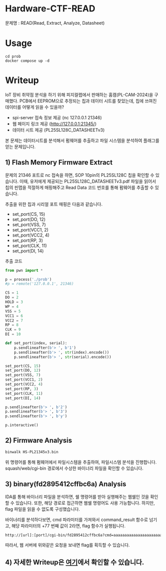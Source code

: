 # Hardware-CTF-READ
문제명 : READ(Read, Extract, Analyze, Datasheet)

# Usage
```
cd prob
docker compose up -d
```


# Writeup
IoT 장비 취약점 분석을 하기 위해 피지컬랩에서 판매하는 홈캠(PL-CAM-2024)을 구매했다.
PCB에서 EEPROM으로 추정되는 칩과 데이터 시트를 찾았는데, 칩에 쓰여진 데이터를 어떻게 읽을 수 있을까?

- spi-server 접속 정보 제공 (nc 127.0.0.1 21346)
- 웹 페이지 링크 제공 (http://127.0.0.1:21345/)
- 데이터 시트 제공 (PL25SL128C_DATASHEETv3)

본 문제는 데이터시트를 분석해서 펌웨어를 추출하고 파일 시스템을 분석하여 플래그를 얻는 문제입니다.

## 1) Flash Memory Firmware Extract
문제의 21346 포트로 nc 접속을 하면, SOP 10pin의 PL25SL128C 칩을 확인할 수 있습니다.
이때, 유저에게 제공되는 PL25SL128C_DATASHEETv3.pdf 파일을 읽어서 칩의 핀맵을 적절하게 매핑해주고 Read Data 코드 번호를 통해 펌웨어를 추출할 수 있습니다.

추출을 위한 칩과 시리얼 포트 매핑은 다음과 같습니다. 
- set_port(CS, 15)
- set_port(DO, 12)
- set_port(VSS, 7)
- set_port(VCC1, 2)
- set_port(VCC2, 4)
- set_port(RP, 3)
- set_port(CLK, 11)
- set_port(DI, 14)

추출 코드
```python
from pwn import *

p = process('./prob')
#p = remote('127.0.0.1', 21346)

CS = 1
DO = 2
HOLD = 3
WP = 4
VSS = 5
VCC1 = 6
VCC2 = 7
RP = 8
CLK = 9
DI = 10

def set_port(index, serial):
    p.sendlineafter(b'> ', b'1')
    p.sendlineafter(b'> ', str(index).encode())
    p.sendlineafter(b'> ', str(serial).encode())

set_port(CS, 15)
set_port(DO, 12)
set_port(VSS, 7)
set_port(VCC1, 2)
set_port(VCC2, 4)
set_port(RP, 3)
set_port(CLK, 11)
set_port(DI, 14)

p.sendlineafter(b'> ', b'2')
p.sendlineafter(b'> ', b'3')
p.sendlineafter(b'> ', b'y')

p.interactive()
```

## 2) Firmware Analysis
```bash
binwalk HS-PL21345v3.bin
```
위 명령어를 통해 펌웨어에서 파일시스템을 추출하여, 파일시스템 분석을 진행합니다.
squash/web/cgi-bin 경로에서 수상한 바이너리 파일을 확인할 수 있습니다.


## 3) binary(fd2895412cffbc6a) Analysis
IDA를 통해 바이너리 파일을 분석하면, 쉘 명령어를 받아 실행해주는 웹쉘인 것을 확인할 수 있습니다.
또한, 해당 경로로 접근하면 웹쉘 명령어도 사용 가능합니다. 하지만, flag 파일을 읽을 수 없도록 구성했습니다.

바이너리를 분석하다보면, cmd 파라미터를 가져와서 command_result 함수로 넘기고, 해당 파라미터의 +77 번째 값이 2라면, flag 함수가 실행됩니다.
```bash
http://[url]:[port]/cgi-bin/fd2895412cffbc6a?cmd=aaaaaaaaaaaaaaaaaaaaaaaaaaaaaaaaaaaaaaaaaaaaaaaaaaaaaaaaaaaaaaaaaaaaaabbbbbbb%02
```
따라서, 웹 서버에 위와같은 요청을 보내면 flag를 획득할 수 있습니다.


## 4) 자세한 Writeup은 [여기](https://she11.tistory.com/)에서 확인할 수 있습니다.
